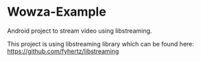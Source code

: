 # Wowza-Example
Android project to stream video using libstreaming.

This project is using libstreaming library which can be found here: https://github.com/fyhertz/libstreaming
